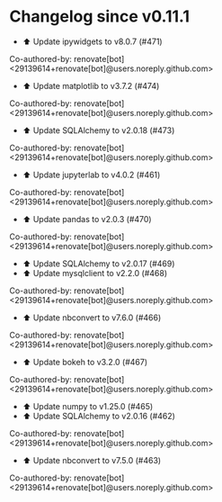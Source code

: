 # Changelog since v0.11.1
- ⬆️ Update ipywidgets to v8.0.7 (#471)

Co-authored-by: renovate[bot] <29139614+renovate[bot]@users.noreply.github.com> 
- ⬆️ Update matplotlib to v3.7.2 (#474)

Co-authored-by: renovate[bot] <29139614+renovate[bot]@users.noreply.github.com> 
- ⬆️ Update SQLAlchemy to v2.0.18 (#473)

Co-authored-by: renovate[bot] <29139614+renovate[bot]@users.noreply.github.com> 
- ⬆️ Update jupyterlab to v4.0.2 (#461)

Co-authored-by: renovate[bot] <29139614+renovate[bot]@users.noreply.github.com> 
- ⬆️ Update pandas to v2.0.3 (#470)

Co-authored-by: renovate[bot] <29139614+renovate[bot]@users.noreply.github.com> 
- ⬆️ Update SQLAlchemy to v2.0.17 (#469) 
- ⬆️ Update mysqlclient to v2.2.0 (#468)

Co-authored-by: renovate[bot] <29139614+renovate[bot]@users.noreply.github.com> 
- ⬆️ Update nbconvert to v7.6.0 (#466)

Co-authored-by: renovate[bot] <29139614+renovate[bot]@users.noreply.github.com> 
- ⬆️ Update bokeh to v3.2.0 (#467)

Co-authored-by: renovate[bot] <29139614+renovate[bot]@users.noreply.github.com> 
- ⬆️ Update numpy to v1.25.0 (#465) 
- ⬆️ Update SQLAlchemy to v2.0.16 (#462)

Co-authored-by: renovate[bot] <29139614+renovate[bot]@users.noreply.github.com> 
- ⬆️ Update nbconvert to v7.5.0 (#463)

Co-authored-by: renovate[bot] <29139614+renovate[bot]@users.noreply.github.com> 
